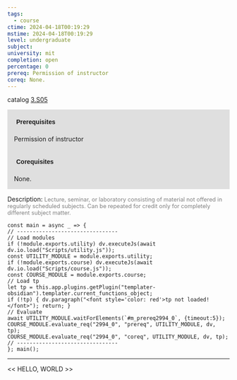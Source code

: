 ```yaml
---
tags:
  - course
ctime: 2024-04-18T00:19:29
mstime: 2024-04-18T00:19:29
level: undergraduate
subject: 
university: mit
completion: open
percentage: 0
prereq: Permission of instructor
coreq: None.
---
```


catalog [3.S05](http://student.mit.edu/catalog/m3b.html#3.S05)

<span style="display: block; padding: 15px; background-color: rgb(100, 100, 100, 0.2);"><font id="m_prereq2994_0" style="display: block; font-family: Arial, sans-serif; font-weight: bold; padding: 5px">Prerequisites</font><br><span id="prereq2994_0">Permission of instructor</span></span>
<span style="display: block; padding: 15px; background-color: rgb(100, 100, 100, 0.2);"><font id="m_coreq2994_0" style="display: block; font-family: Arial, sans-serif; font-weight: bold; padding: 5px">Corequisites</font><br><span id="coreq2994_0">None.</span></span>

<font style="">Description:</font>
<font style="color: grey; font-size: 0.8rem;">Lecture, seminar, or laboratory consisting of material not offered in regularly scheduled subjects. Can be repeated for credit only for completely different subject matter.</font>

```dataviewjs
const main = async _ => {
// --------------------------------
// Load modules
if (!module.exports.utility) dv.executeJs(await dv.io.load("Scripts/utility.js"));
const UTILITY_MODULE = module.exports.utility;
if (!module.exports.course) dv.executeJs(await dv.io.load("Scripts/course.js"));
const COURSE_MODULE = module.exports.course;
// Load tp
let tp = this.app.plugins.getPlugin("templater-obsidian").templater.current_functions_object;
if (!tp) { dv.paragraph("<font style='color: red'>tp not loaded!</font>"); return; }
// Evaluate
await UTILITY_MODULE.waitForElements(`#m_prereq2994_0`, {timeout:5});
COURSE_MODULE.evaluate_req("2994_0", "prereq", UTILITY_MODULE, dv, tp);
COURSE_MODULE.evaluate_req("2994_0", "coreq", UTILITY_MODULE, dv, tp);
// --------------------------------
}; main();
```

---

<< HELLO, WORLD >>
